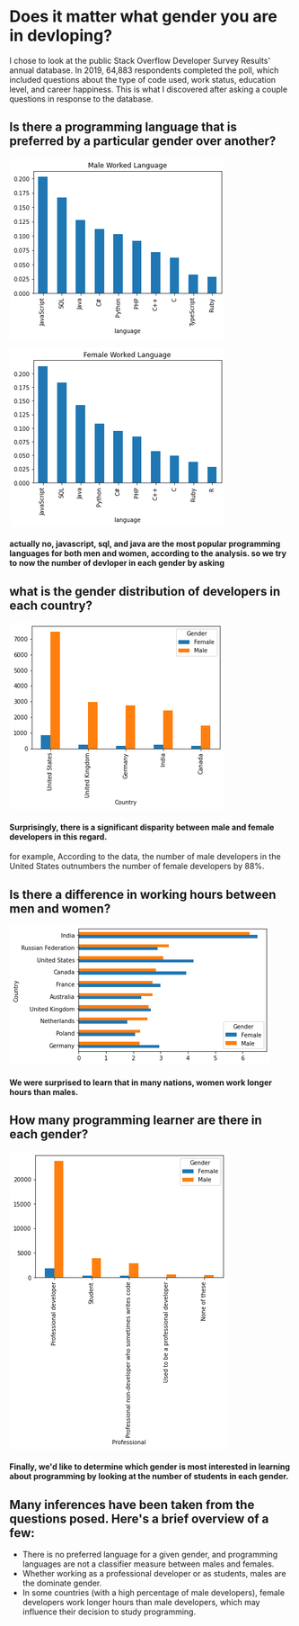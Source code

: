 # Does it matter what gender you are in devloping?


I chose to look at the public Stack Overflow Developer Survey Results' annual database. In 2019, 64,883 respondents completed the poll, which included questions about the type of code used, work status, education level, and career happiness. This is what I discovered after asking a couple questions in response to the database.



## Is there a programming language that is preferred by a particular gender over another?

![pic 1](https://github.com/AbdelrahmanGad/BlogPost_UDACITY_ND/blob/main/1.png)

![pic 2](https://github.com/AbdelrahmanGad/BlogPost_UDACITY_ND/blob/main/2.png)

#### actually no, javascript, sql, and java are the most popular programming languages for both men and women, according to the analysis. so we try to now the number of devloper in each gender by asking


## what is the gender distribution of developers in each country?

![pic 3](https://github.com/AbdelrahmanGad/BlogPost_UDACITY_ND/blob/main/3.png)

#### Surprisingly, there is a significant disparity between male and female developers in this regard.
for example, According to the data, the number of male developers in the United States outnumbers the number of female developers by 88%. 

## Is there a difference in working hours between men and women?

![pic 4](https://github.com/AbdelrahmanGad/BlogPost_UDACITY_ND/blob/main/4.png)

#### We were surprised to learn that in many nations, women work longer hours than males.

## How many programming learner are there in each gender?

![pic 5](https://github.com/AbdelrahmanGad/BlogPost_UDACITY_ND/blob/main/5.png)

#### Finally, we'd like to determine which gender is most interested in learning about programming by looking at the number of students in each gender.



## Many inferences have been taken from the questions posed. Here's a brief overview of a few:

* There is no preferred language for a given gender, and programming languages are not a classifier measure between males and females.
* Whether working as a professional developer or as students, males are the dominate gender.
* In some countries (with a high percentage of male developers), female developers work longer hours than male developers, which may influence their decision to study programming.
